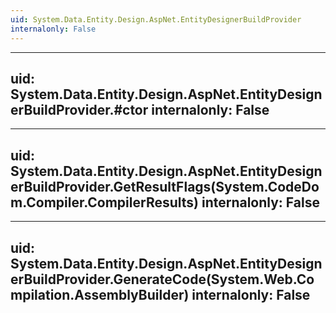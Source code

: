```yaml
---
uid: System.Data.Entity.Design.AspNet.EntityDesignerBuildProvider
internalonly: False
---
```


---
uid: System.Data.Entity.Design.AspNet.EntityDesignerBuildProvider.#ctor
internalonly: False
---

---
uid: System.Data.Entity.Design.AspNet.EntityDesignerBuildProvider.GetResultFlags(System.CodeDom.Compiler.CompilerResults)
internalonly: False
---

---
uid: System.Data.Entity.Design.AspNet.EntityDesignerBuildProvider.GenerateCode(System.Web.Compilation.AssemblyBuilder)
internalonly: False
---
